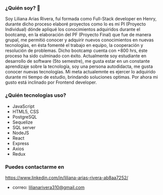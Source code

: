 ### ¿Quién soy? 👋

Soy Liliana Arias Rivera, fuí formada como Full-Stack developer en Henry, durante dicho proceso elaboré proyectos como lo es mi PI (Proyecto Individual) dónde apliqué los conocimientos adquiridos durante el bootcamp, en la elaboración del PF (Proyecto Final) que fue de manera grupal, me permitió conocer y adquirir nuevos conocimientos en nuevas tecnologías, en ésta fomenté  el trabajo en equipo, la cooperación y resolución de problemas. Dicho bootcamp cuenta con +800 hrs, éste proceso ha sido culminado con éxito.  Actualmente soy estudiante en desarrollo de software (5to semestre), me gusta estar en un constante aprendizaje sobre la tecnología, soy una persona autodidacta, me gusta conocer nuevas tecnologías. Mi meta actualemnte es ejercer lo adquirido durante mi tiempo de estudio, brindando soluciones optimas. Por ahora mi gusto está inclinado por Frontend developer. 

### ¿Quién tecnologías uso? 
* JavaScript
* HTML5, CSS
* PostgreSQL
* Sequelize
* SQL server
* NodeJS
* React
* Express
* Axios
* Redux


### Puedes contactarme en
https://www.linkedin.com/in/liliana-arias-rivera-ab8aa7252/
* correo: lilianarivera310@gmail.com
